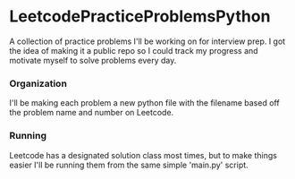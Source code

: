 # LeetcodePracticeProblemsPython
A collection of practice problems I'll be working on for interview prep. I got the idea of making it a public repo so I could track my progress and motivate myself to solve problems every day.

### Organization

I'll be making each problem a new python file with the filename based off the problem name and number on Leetcode. 

### Running

Leetcode has a designated solution class most times, but to make things easier I'll be running them from the same simple 'main.py' script. 
